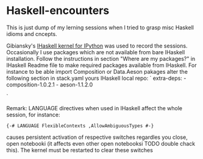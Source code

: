 # Haskell-encounters
This is just dump of my lerning sessions when I tried to grasp misc Haskell idioms and cncepts.

Gibiansky's [IHaskell kernel for IPython](https://github.com/gibiansky/IHaskell) was used to record the sessions.
Occasionally I use packages which are not available from bare IHaskell installation. Follow the instructions in section "Where are my packages?" in IHaskell Readme file to make required packages available from IHaskell. For instance to be able import Composition or Data.Aeson pakages alter the following section in stack.yaml yours IHaskell local repo:
`
extra-deps: 
    - composition-1.0.2.1
    - aeson-1.1.2.0

`

Remark: LANGUAGE directives when used in IHaskell affect the whole session, for instance: 

  `{-# LANGUAGE FlexibleContexts ,AllowAmbiguousTypes #-}`
  
causes persistent activation of respective switches regardles you close, open notebooki (it affects even other open notebooksi TODO double chack this). The kernel must be restarted to clear these switches
